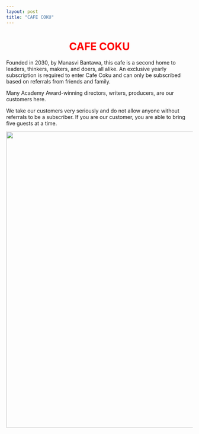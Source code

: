 ```yaml
---
layout: post
title: "CAFE COKU"
---
```


<h1 align="center">
<span style="color:red">CAFE COKU</span> 
</h1>

Founded in 2030, by Manasvi Bantawa, this cafe is a second home to  leaders, thinkers, makers, and doers, all alike. An exclusive yearly subscription is required to enter Cafe Coku and can only be subscribed based on referrals from friends and family. 


Many Academy Award-winning directors, writers, producers, are our customers here.

We take our customers very seriously and do not allow anyone without referrals to be a subscriber. If you are our customer, you are able to bring five guests at a time.




<p align="center">
  <img width="560" height="800" src="https://mitp-p-001.sitecorecontenthub.cloud/api/public/content/6ad9794b914f4719a5977af3a4e0635d">
</p>






